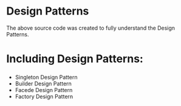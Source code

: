 # Design Patterns

The above source code was created to fully understand the Design Patterns.

# Including Design Patterns:
###  
- Singleton Design Pattern
- Builder Design Pattern
- Facede Design Pattern
- Factory Design Pattern
